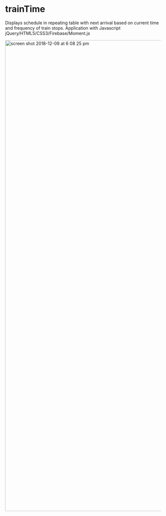 # trainTime

Displays schedule in repeating table with next arrival based on current time and frequency of train stops. Application with Javascript jQuery/HTML5/CSS3/Firebase/Moment.js 

<img width="1526" alt="screen shot 2018-12-09 at 6 08 25 pm" src="https://user-images.githubusercontent.com/41403073/49704833-b18dbb00-fbdd-11e8-8d9a-edfab8c0fa87.png">
